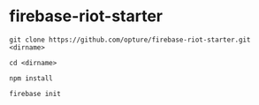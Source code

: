 # firebase-riot-starter


`git clone https://github.com/opture/firebase-riot-starter.git <dirname>` 

`cd <dirname>`

`npm install`
 
`firebase init`


